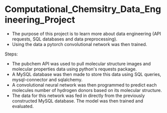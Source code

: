 # Computational_Chemsitry_Data_Engineering_Project
- The purpose of this project is to learn more about data engineering (API requests, SQL databases and data preprocessing). 
- Using the data a pytorch convolutional network was then trained.

Steps:
- The pubchem API was used to pull molecular structure images and molecular properties data using python's requests package.
- A MySQL database was then made to store this data using SQL queries, mysql-connector and sqlalchemy.
- A convolutional neural network was then programmed to predict each molecules number of hydrogen donors based on its molecular structure.
- The data for this network was fed in directly from the previously constructed MySQL database. The model was then trained and evaluated.
